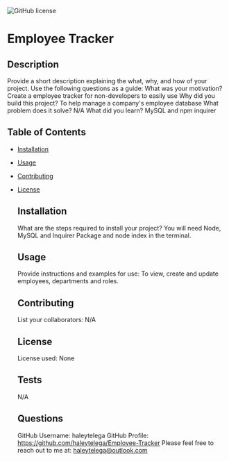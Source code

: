 
  ![GitHub license](https://img.shields.io/badge/license-None-blue.svg)
  # Employee Tracker

  ## Description
  Provide a short description explaining the what, why, and how of your project. Use the following questions as a guide:
  What was your motivation? Create a employee tracker for non-developers to easily use
  Why did you build this project? To help manage a company's employee database
  What problem does it solve? N/A
  What did you learn? MySQL and npm inquirer

  ## Table of Contents
- [Installation](#installation)
- [Usage](#usage)
- [Contributing](#contributing)
- [License](#license)

  ## Installation
  What are the steps required to install your project? You will need Node, MySQL and Inquirer Package and node index in the terminal.

  ## Usage
  Provide instructions and examples for use: To view, create and update employees, departments and roles.


  ## Contributing
  List your collaborators: N/A

  
  ## License
  License used: None 
     

  ## Tests
  N/A

  ## Questions
  GitHub Username: haleytelega
  GitHub Profile: https://github.com/haleytelega/Employee-Tracker
  Please feel free to reach out to me at: haleytelega@outlook.com

